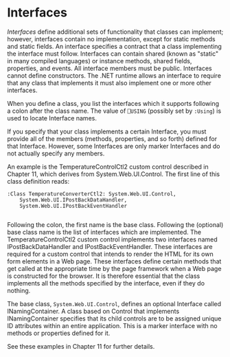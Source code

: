 # Interfaces

*Interfaces* define additional sets of functionality that classes can implement; however, interfaces contain no implementation, except for static methods and static fields. An interface specifies a contract that a class implementing the interface must follow. Interfaces can contain shared (known as "static" in many compiled languages) or instance methods, shared fields, properties, and events. All interface members must be public. Interfaces cannot define constructors. The .NET runtime allows an interface to require that any class that implements it must also implement one or more other interfaces.

When you define a class, you list the interfaces which it supports following a colon after the class name. The value of `⎕USING` (possibly set by `:Using`) is used to locate Interface names.

If you specify that your class implements a certain Interface, you must provide all of the members (methods, properties, and so forth) defined for that Interface. However, some Interfaces are only marker Interfaces and do not actually specify any members.

An example is the TemperatureControlCtl2 custom control described in Chapter 11, which derives from System.Web.UI.Control. The first line of this class definition reads:
```apl
:Class TemperatureConverterCtl2: System.Web.UI.Control,
    System.Web.UI.IPostBackDataHandler,
    System.Web.UI.IPostBackEventHandler
 
```

Following the colon, the first name is the base class. Following the (optional) base class name is the list of interfaces which are implemented. The TemperatureControlCtl2 custom control implements two interfaces named IPostBackDataHandler and IPostBackEventHandler. These interfaces are required for a custom control that intends to render the HTML for its own form elements in a Web page. These interfaces define certain methods that get called at the appropriate time by the page framework when a Web page is constructed for the browser. It is therefore essential that the class implements all the methods specified by the interface, even if they do nothing.

The base class, `System.Web.UI.Control`, defines an optional Interface called INamingContainer. A class based on Control that implements INamingContainer specifies that its child controls are to be assigned unique ID attributes within an entire application. This is a marker interface with no methods or properties defined for it.

See these examples in Chapter 11 for further details.
